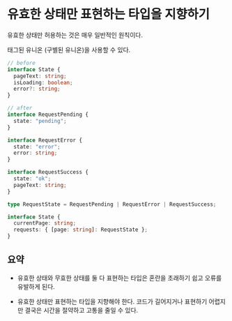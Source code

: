 # 유효한 상태만 표현하는 타입을 지향하기

유효한 상태만 허용하는 것은 매우 일반적인 원칙이다.

태그된 유니온 (구별된 유니온)을 사용할 수 있다.

```ts
// before
interface State {
  pageText: string;
  isLoading: boolean;
  error?: string;
}

// after
interface RequestPending {
  state: "pending";
}

interface RequestError {
  state: "error";
  error: string;
}

interface RequestSuccess {
  state: "ok";
  pageText: string;
}

type RequestState = RequestPending | RequestError | RequestSuccess;

interface State {
  currentPage: string;
  requests: { [page: string]: RequestState };
}
```

## 요약

- 유효한 상태와 무효한 상태를 둘 다 표현하는 타입은 혼란을 초래하기 쉽고 오류를 유발하게 된다.

- 유효한 상태만 표현하는 타입을 지향해야 한다.
  코드가 길어지거나 표현하기 어렵지만 결국은 시간을 절약하고 고통을 줄일 수 있다.
